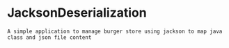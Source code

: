 # JacksonDeserialization

`A simple application to manage burger store
using jackson to map java class and json file content`